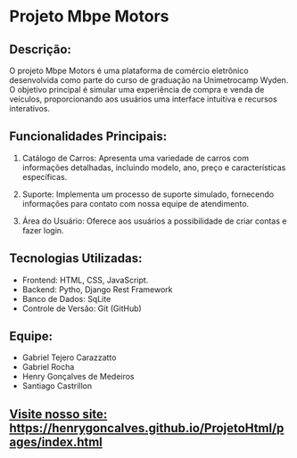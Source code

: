 # Projeto Mbpe Motors

## Descrição:
O projeto Mbpe Motors é uma plataforma de comércio eletrônico desenvolvida como parte do curso de graduação na Unimetrocamp Wyden. O objetivo principal é simular uma experiência de compra e venda de veículos, proporcionando aos usuários uma interface intuitiva e recursos interativos.

## Funcionalidades Principais:

1. Catálogo de Carros: Apresenta uma variedade de carros com informações detalhadas, incluindo modelo, ano, preço e características específicas.

2. Suporte: Implementa um processo de suporte simulado, fornecendo informações para contato com nossa equipe de atendimento.

3. Área do Usuário: Oferece aos usuários a possibilidade de criar contas e fazer login.

## Tecnologias Utilizadas:

* Frontend: HTML, CSS, JavaScript.
* Backend: Pytho, Django Rest Framework
* Banco de Dados: SqLite
* Controle de Versão: Git (GitHub)

## Equipe:

* Gabriel Tejero Carazzatto
* Gabriel Rocha
* Henry Gonçalves de Medeiros
* Santiago Castrillon

## <a href="https://henrygoncalves.github.io/ProjetoHtml/pages/index.html"> Visite nosso site: https://henrygoncalves.github.io/ProjetoHtml/pages/index.html </a>
